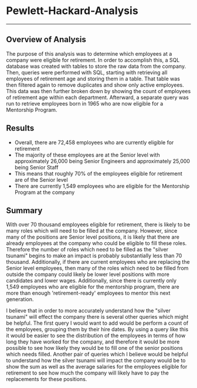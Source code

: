 # Pewlett-Hackard-Analysis
---
## Overview of Analysis
The purpose of this analysis was to determine which employees at a company were eligible for retirement.  In order to accomplish this, a SQL database was created with tables to store the raw data from the company.  Then, queries were performed with SQL, starting with retrieving all employees of retirement age and storing them in a table.  That table was then filtered again to remove duplicates and show only active employees.  This data was then further broken down by showing the count of employees of retirement age within each department.  Afterward, a separate query was run to retrieve employees born in 1965 who are now eligible for a Mentorship Program.

## Results
- Overall, there are 72,458 employees who are currently eligible for retirement
- The majority of these employees are at the Senior level with approximately 26,000 being Senior Engineers and approximately 25,000 being Senior Staff
- This means that roughly 70% of the employees eligible for retirement are of the Senior level
- There are currently 1,549 employees who are eligible for the Mentorship Program at the company

## Summary
With over 70 thousand employees eligible for retirement, there is likely to be many roles which will need to be filled at the company.  However, since many of the positions are Senior level positions, it is likely that there are already employees at the company who could be eligible to fill these roles.  Therefore the number of roles which need to be filled as the "silver tsunami" begins to make an impact is probably substantially less than 70 thousand.  Additionally, if there are current employees who are replacing the Senior level employees, then many of the roles which need to be filled from outside the company could likely be lower level positions with more candidates and lower wages.  Additionally, since there is currently only 1,549 employees who are eligible for the mentorship program, there are more than enough 'retirement-ready' employees to mentor this next generation.

I believe that in order to more accurately understand how the "silver tsunami" will effect the company there is several other queries which might be helpful.  The first query I would want to add would be perform a count of the employees, grouping them by their hire dates.  By using a query like this it would be easier to see the distribution of the employees in terms of how long they have worked for the company, and therefore it would be more possible to see how likely they would be to fill one of the senior positions which needs filled.  Another pair of queries which I believe would be helpful to understand how the silver tsunami will impact the company would be to show the sum as well as the average salaries for the employees eligible for retirement to see how much the company will likely have to pay the replacements for these positions.
